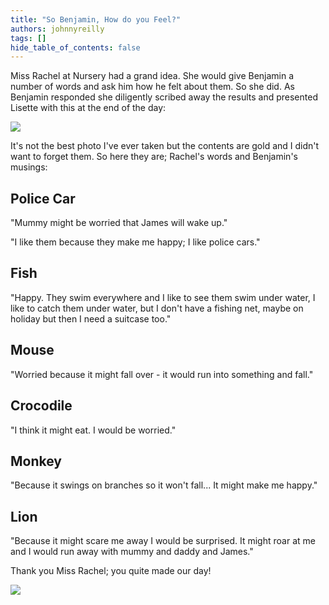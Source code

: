 ```yaml
---
title: "So Benjamin, How do you Feel?"
authors: johnnyreilly
tags: []
hide_table_of_contents: false
---
```

Miss Rachel at Nursery had a grand idea. She would give Benjamin a number of words and ask him how he felt about them. So she did. As Benjamin responded she diligently scribed away the results and presented Lisette with this at the end of the day:

![](https://blogger.googleusercontent.com/img/b/R29vZ2xl/AVvXsEhzxxTxgvMqfnDeaJJXszMUL2vyIKWhBfTh0bfZNa6FPrVrFCyT2EZ0LofTrLwOH7-KgchJsplA68CA4KKKb0FcwtOs9gQNDfohL3kI1feL9aJotStFd6DH3rqgvTG6mslJv0cY5yTpAUM/s640/IMG_20160310_064411.jpg)

It's not the best photo I've ever taken but the contents are gold and I didn't want to forget them. So here they are; Rachel's words and Benjamin's musings:

## Police Car

"Mummy might be worried that James will wake up."

"I like them because they make me happy; I like police cars."

## Fish

"Happy. They swim everywhere and I like to see them swim under water, I like to catch them under water, but I don't have a fishing net, maybe on holiday but then I need a suitcase too."

## Mouse

"Worried because it might fall over - it would run into something and fall."

## Crocodile

"I think it might eat. I would be worried."

## Monkey

"Because it swings on branches so it won't fall... It might make me happy."

## Lion

"Because it might scare me away I would be surprised. It might roar at me and I would run away with mummy and daddy and James."

Thank you Miss Rachel; you quite made our day!

![](https://blogger.googleusercontent.com/img/b/R29vZ2xl/AVvXsEj6m-g9MthPVS80zOTCuNFB7piEguPp37qIeq_NSboscHfr413fXtf6v1PZ4pmkW4Y5WUQBV2XqdDbspkolzZcpDWXD4CIhl8mGZsgrsad1BmcHy45LEw4WX9SmzIXcreGXzzafiQ-yufg/s640/IMG_20160110_182124%257E2.jpg)


